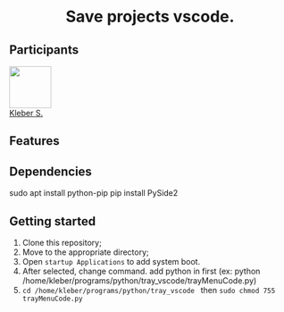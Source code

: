 <h1 align="center">

<br>
Save projects vscode.
</h1>


## Participants

[<img src="https://avatars0.githubusercontent.com/u/15957216?s=460&v=4" width="75px;"/>](https://github.com/DevKleber) <br />
[Kleber S.](https://github.com/DevKleber)
## Features

## Dependencies  

sudo apt install python-pip
pip install PySide2

## Getting started

1. Clone this repository;
2. Move to the appropriate directory;<br />
3. Open `startup Applications` to add system boot.<br />
4. After selected, change command. add python in first (ex: python /home/kleber/programs/python/tray_vscode/trayMenuCode.py)
5. `cd /home/kleber/programs/python/tray_vscode ` then `sudo chmod 755 trayMenuCode.py`